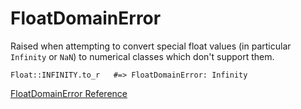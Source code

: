 # FloatDomainError

Raised when attempting to convert special float values (in particular
`Infinity` or `NaN`) to numerical classes which don't support them.

    Float::INFINITY.to_r   #=> FloatDomainError: Infinity

[FloatDomainError Reference](https://ruby-doc.org/core-2.6/FloatDomainError.html)